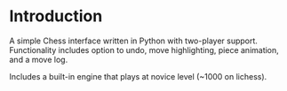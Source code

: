 # Introduction

A simple Chess interface written in Python with two-player support. Functionality includes option to undo, move highlighting, piece animation, and a move log.

Includes a built-in engine that plays at novice level (~1000 on lichess).
